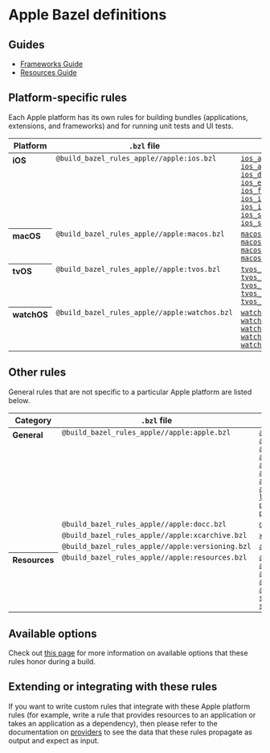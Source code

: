 # Apple Bazel definitions

## Guides

*   [Frameworks Guide](frameworks.md)
*   [Resources Guide](resources.md)

## Platform-specific rules

Each Apple platform has its own rules for building bundles (applications,
extensions, and frameworks) and for running unit tests and UI tests.

<table class="table table-condensed table-bordered table-params">
  <thead>
    <tr>
      <th>Platform</th>
      <th><code>.bzl</code> file</th>
      <th>Bundling rules</th>
      <th>Testing rules</th>
    </tr>
  </thead>
  <tbody>
    <tr>
      <th align="left" valign="top">iOS</th>
      <td valign="top"><code>@build_bazel_rules_apple//apple:ios.bzl</code></td>
      <td valign="top">
        <code><a href="rules-ios.md#ios_app_clip">ios_app_clip</a></code><br/>
        <code><a href="rules-ios.md#ios_application">ios_application</a></code><br/>
        <code><a href="rules-ios.md#ios_dynamic_framework">ios_dynamic_framework</a></code><br/>
        <code><a href="rules-ios.md#ios_extension">ios_extension</a></code><br/>
        <code><a href="rules-ios.md#ios_framework">ios_framework</a></code><br/>
        <code><a href="rules-ios.md#ios_imessage_application">ios_imessage_application</a></code><br/>
        <code><a href="rules-ios.md#ios_imessage_extension">ios_imessage_extension</a></code><br/>
        <code><a href="rules-ios.md#ios_static_framework">ios_static_framework</a></code><br/>
        <code><a href="rules-ios.md#ios_sticker_pack_extension">ios_sticker_pack_extension</a></code><br/>
      </td>
      <td valign="top">
        <code><a href="rules-ios.md#ios_build_test">ios_build_test</a></code><br/>
        <code><a href="rules-ios.md#ios_ui_test_suite">ios_ui_test_suite</a></code><br/>
        <code><a href="rules-ios.md#ios_ui_test">ios_ui_test</a></code><br/>
        <code><a href="rules-ios.md#ios_unit_test_suite">ios_unit_test_suite</a></code><br/>
        <code><a href="rules-ios.md#ios_unit_test">ios_unit_test</a></code><br/>
        <code><a href="rules-ios.md#ios_xctestrun_runner">ios_xctestrun_runner</a></code><br/>
      </td>
    </tr>
    <tr>
      <th align="left" valign="top">macOS</th>
      <td valign="top"><code>@build_bazel_rules_apple//apple:macos.bzl</code></td>
      <td valign="top">
        <code><a href="rules-macos.md#macos_application">macos_application</a></code><br/>
        <code><a href="rules-macos.md#macos_bundle">macos_bundle</a></code><br/>
        <code><a href="rules-macos.md#macos_command_line_application">macos_command_line_application</a></code><br/>
        <code><a href="rules-macos.md#macos_extension">macos_extension</a></code><br/>
      </td>
      <td valign="top">
        <code><a href="rules-macos.md#macos_build_test">macos_build_test</a></code><br/>
        <code><a href="rules-macos.md#macos_unit_test">macos_unit_test</a></code><br/>
      </td>
    <tr>
      <th align="left" valign="top">tvOS</th>
      <td valign="top"><code>@build_bazel_rules_apple//apple:tvos.bzl</code></td>
      <td valign="top">
        <code><a href="rules-tvos.md#tvos_application">tvos_application</a></code><br/>
        <code><a href="rules-tvos.md#tvos_dynamic_framework">tvos_dynamic_framework</a></code><br/>
        <code><a href="rules-tvos.md#tvos_extension">tvos_extension</a></code><br/>
        <code><a href="rules-tvos.md#tvos_framework">tvos_framework</a></code><br/>
        <code><a href="rules-tvos.md#tvos_static_framework">tvos_static_framework</a></code><br/>
      </td>
      <td valign="top">
        <code><a href="rules-tvos.md#tvos_build_test">tvos_build_test</a></code><br/>
        <code><a href="rules-tvos.md#tvos_ui_test">tvos_ui_test</a></code><br/>
        <code><a href="rules-tvos.md#tvos_unit_test">tvos_unit_test</a></code><br/>
      </td>
    </tr>
    <tr>
      <th align="left" valign="top">watchOS</th>
      <td valign="top"><code>@build_bazel_rules_apple//apple:watchos.bzl</code></td>
      <td valign="top">
        <code><a href="rules-watchos.md#watchos_application">watchos_application</a></code><br/>
        <code><a href="rules-watchos.md#watchos_dynamic_framework">watchos_dynamic_framework</a></code><br/>
        <code><a href="rules-watchos.md#watchos_extension">watchos_extension</a></code><br/>
        <code><a href="rules-watchos.md#watchos_framework">watchos_framework</a></code><br/>
        <code><a href="rules-watchos.md#watchos_static_framework">watchos_static_framework</a></code><br/>
      </td>
      <td valign="top">
        <code><a href="rules-watchos.md#watchos_build_test">watchos_build_test</a></code><br/>
        <code><a href="rules-watchos.md#watchos_ui_test">watchos_ui_test</a></code><br/>
        <code><a href="rules-watchos.md#watchos_unit_test">watchos_unit_test</a></code><br/>
      </td>
    </tr>
  </tbody>
</table>

## Other rules

General rules that are not specific to a particular Apple platform are listed
below.

<table class="table table-condensed table-bordered table-params">
  <thead>
    <tr>
      <th>Category</th>
      <th><code>.bzl</code> file</th>
      <th>Rules</th>
    </tr>
  </thead>
  <tbody>
    <tr>
      <th align="left" valign="top" rowspan="5">General</th>
      <tr>
        <td valign="top"><code>@build_bazel_rules_apple//apple:apple.bzl</code></td>
        <td valign="top">
          <code><a href="rules-apple.md#apple_dynamic_framework_import">apple_dynamic_framework_import</a></code><br/>
          <code><a href="rules-apple.md#apple_dynamic_xcframework_import">apple_dynamic_xcframework_import</a></code><br/>
          <code><a href="rules-apple.md#apple_static_framework_import">apple_static_framework_import</a></code><br/>
          <code><a href="rules-apple.md#apple_static_library">apple_static_library</a></code><br/>
          <code><a href="rules-apple.md#apple_static_xcframework_import">apple_static_xcframework_import</a></code><br/>
          <code><a href="rules-apple.md#apple_static_xcframework">apple_static_xcframework</a></code><br/>
          <code><a href="rules-apple.md#apple_universal_binary">apple_universal_binary</a></code><br/>
          <code><a href="rules-apple.md#apple_xcframework">apple_xcframework</a></code><br/>
          <code><a href="rules-apple.md#local_provisioning_profile">local_provisioning_profile</a></code><br/>
          <code><a href="rules-apple.md#provisioning_profile_repository_extension">provisioning_profile_repository_extension</a></code><br/>
          <code><a href="rules-apple.md#provisioning_profile_repository">provisioning_profile_repository</a></code><br/>
        </td>
      </tr>
      <tr>
        <td valign="top"><code>@build_bazel_rules_apple//apple:docc.bzl</code></td>
        <td valign="top">
          <code><a href="rules-docc.md#docc_archive">docc_archive</a></code>
        </td>
      </tr>
      <tr>
        <td valign="top"><code>@build_bazel_rules_apple//apple:xcarchive.bzl</code></td>
        <td valign="top"><code><a href="rules-xcarchive.md#xcarchive">xcarchive</a></code></td>
      </tr>
      </tr>
        <td valign="top"><code>@build_bazel_rules_apple//apple:versioning.bzl</code></td>
        <td valign="top"><code><a href="rules-versioning.md#apple_bundle_version">apple_bundle_version</a></code><br/></td>
      </tr>
    </tr>
    <tr>
      <th align="left" valign="top" rowspan="1">Resources</th>
      <td valign="top"><code>@build_bazel_rules_apple//apple:resources.bzl</code></td>
      <td valign="top">
        <code><a href="rules-resources.md#apple_bundle_import">apple_bundle_import</a></code><br/>
        <code><a href="rules-resources.md#apple_core_data_model">apple_core_data_model</a></code><br/>
        <code><a href="rules-resources.md#apple_core_ml_library">apple_core_ml_library</a></code><br/>
        <code><a href="rules-resources.md#apple_resource_bundle">apple_resource_bundle</a></code><br/>
        <code><a href="rules-resources.md#apple_resource_group">apple_resource_group</a></code><br/>
        <code><a href="rules-resources.md#swift_apple_core_ml_library">swift_apple_core_ml_library</a></code><br/>
        <code><a href="rules-resources.md#swift_intent_library">swift_intent_library</a></code><br/>
      </td>
    </tr>
  </tbody>
</table>

## Available options

Check out [this page](common_info.md) for more information on available options
that these rules honor during a build.

## Extending or integrating with these rules

If you want to write custom rules that integrate with these Apple platform rules
(for example, write a rule that provides resources to an application or takes an
application as a dependency), then please refer to the documentation on
[providers](providers.md) to see the data that these rules propagate as output
and expect as input.
